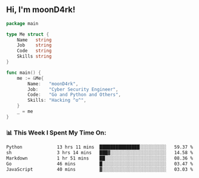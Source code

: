 <h2> Hi, I'm moonD4rk!</h2>

```go
package main

type Me struct {
	Name   string
	Job    string
	Code   string
	Skills string
}

func main() {
	me := &Me{
		Name:   "moonD4rk",
		Job:    "Cyber Security Engineer",
		Code:   "Go and Python and Others",
		Skills: "Hacking ^o^",
	}
	_ = me
}
```

<h3>📊 This Week I Spent My Time On:</h3>
<!-- <img align='right' src="https://github-readme-stats.vercel.app/api?username=moond4rk&show_icons=true&theme=radical", width="300" height="150"> -->

<!--START_SECTION:waka-->

```txt
Python             13 hrs 11 mins  ███████████████░░░░░░░░░░   59.37 %
sh                 3 hrs 14 mins   ███▓░░░░░░░░░░░░░░░░░░░░░   14.58 %
Markdown           1 hr 51 mins    ██░░░░░░░░░░░░░░░░░░░░░░░   08.36 %
Go                 46 mins         █░░░░░░░░░░░░░░░░░░░░░░░░   03.47 %
JavaScript         40 mins         ▓░░░░░░░░░░░░░░░░░░░░░░░░   03.03 %
```

<!--END_SECTION:waka-->

